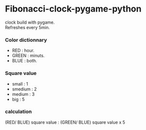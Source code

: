 # Fibonacci-clock-pygame-python

clock build with pygame.</br>
Refreshes every 5min.

### Color dictionnary

- RED : hour.
- GREEN : minuts.
- BLUE : both.

### Square value

- small : 1
- smedium : 2
- medium : 3
- big : 5

### calculation
   
   (RED/ BLUE) square value : (GREEN/ BLUE) square value x 5
